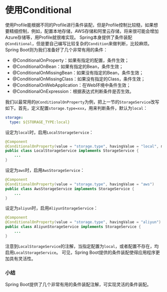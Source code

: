 # 使用Conditional

使用Profile能根据不同的Profile进行条件装配，但是Profile控制比较糙，如果想要精细控制，例如，配置本地存储，AWS存储和阿里云存储，将来很可能会增加Azure存储等，用Profile就很难实现。
Spring本身提供了条件装配`@Conditional`，但是要自己编写比较复杂的`Condition`来做判断，比较麻烦。Spring Boot则为我们准备好了几个非常有用的条件：

- @ConditionalOnProperty：如果有指定的配置，条件生效；
- @ConditionalOnBean：如果有指定的Bean，条件生效；
- @ConditionalOnMissingBean：如果没有指定的Bean，条件生效；
- @ConditionalOnMissingClass：如果没有指定的Class，条件生效；
- @ConditionalOnWebApplication：在Web环境中条件生效；
- @ConditionalOnExpression：根据表达式判断条件是否生效。

我们以最常用的`@ConditionalOnProperty`为例，把上一节的`StorageService`改写如下。首先，定义配置`storage.type=xxx`，用来判断条件，默认为`local`：
```yaml
storage:
  type: ${STORAGE_TYPE:local}
```
设定为`local`时，启用`LocalStorageService`：
```java
@Component
@ConditionalOnProperty(value = "storage.type", havingValue = "local", matchIfMissing = true)
public class LocalStorageService implements StorageService {
    ...
}
```
设定为`aws`时，启用`AwsStorageService`：
```java
@Component
@ConditionalOnProperty(value = "storage.type", havingValue = "aws")
public class AwsStorageService implements StorageService {
    ...
}
```
设定为`aliyun`时，启用`AliyunStorageService`：
```java
@Component
@ConditionalOnProperty(value = "storage.type", havingValue = "aliyun")
public class AliyunStorageService implements StorageService {
    ...
}
```
注意到`LocalStorageService`的注解，当指定配置为`local`，或者配置不存在，均启用`LocalStorageService`。
可见，Spring Boot提供的条件装配使得应用程序更加具有灵活性。
### 小结
Spring Boot提供了几个非常有用的条件装配注解，可实现灵活的条件装配。
